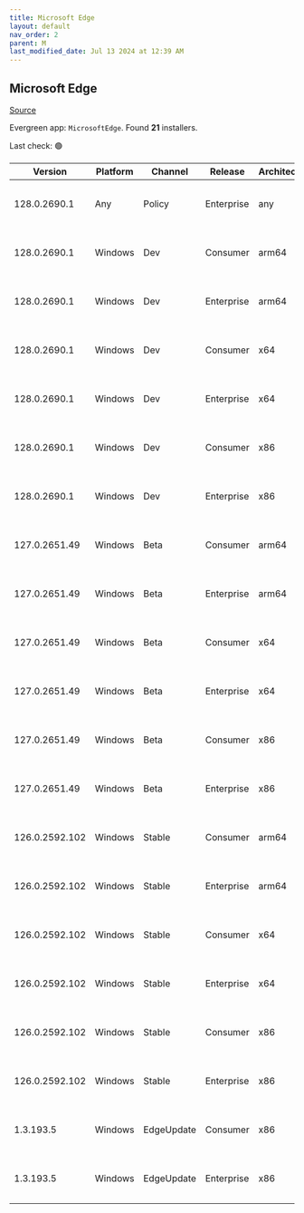 ```yaml
---
title: Microsoft Edge
layout: default
nav_order: 2
parent: M
last_modified_date: Jul 13 2024 at 12:39 AM
---
```


## Microsoft Edge

[Source](https://www.microsoft.com/edge)

Evergreen app: `MicrosoftEdge`. Found **21** installers.

Last check: 🟢

| Version        | Platform | Channel    | Release    | Architecture | Hash                                                             | URI                                                                                                                                                                                                                                                                                                                    |
| -------------- | -------- | ---------- | ---------- | ------------ | ---------------------------------------------------------------- | ---------------------------------------------------------------------------------------------------------------------------------------------------------------------------------------------------------------------------------------------------------------------------------------------------------------------- |
| 128.0.2690.1   | Any      | Policy     | Enterprise | any          | 4D8C26647F74922DDFD97E79AEBEA1410799B1F60D327EAED817E657DCA654B2 | [https://msedge.sf.dl.delivery.mp.microsoft.com/filestreamingservice/files/746b8cf5-3cdf-489c-84d3-780d6b53dfd3/MicrosoftEdgePolicyTemplates.cab](https://msedge.sf.dl.delivery.mp.microsoft.com/filestreamingservice/files/746b8cf5-3cdf-489c-84d3-780d6b53dfd3/MicrosoftEdgePolicyTemplates.cab)                     |
| 128.0.2690.1   | Windows  | Dev        | Consumer   | arm64        | E3D10DF5412740AAFF9883C00D492C96E375C35908EB72A0ED5D4CC05D5E362C | [https://msedge.sf.dl.delivery.mp.microsoft.com/filestreamingservice/files/d93ce190-abf1-486e-a72b-e29ea124b9e3/MicrosoftEdgeDevEnterpriseARM64.msi](https://msedge.sf.dl.delivery.mp.microsoft.com/filestreamingservice/files/d93ce190-abf1-486e-a72b-e29ea124b9e3/MicrosoftEdgeDevEnterpriseARM64.msi)               |
| 128.0.2690.1   | Windows  | Dev        | Enterprise | arm64        | E3D10DF5412740AAFF9883C00D492C96E375C35908EB72A0ED5D4CC05D5E362C | [https://msedge.sf.dl.delivery.mp.microsoft.com/filestreamingservice/files/d93ce190-abf1-486e-a72b-e29ea124b9e3/MicrosoftEdgeDevEnterpriseARM64.msi](https://msedge.sf.dl.delivery.mp.microsoft.com/filestreamingservice/files/d93ce190-abf1-486e-a72b-e29ea124b9e3/MicrosoftEdgeDevEnterpriseARM64.msi)               |
| 128.0.2690.1   | Windows  | Dev        | Consumer   | x64          | C5DD58E8FB4C994ED24690799FB14B7F704D8CFE951059708C6687EDE6716C5D | [https://msedge.sf.dl.delivery.mp.microsoft.com/filestreamingservice/files/e8c3432e-e86e-45f4-8fb3-0882834ca64e/MicrosoftEdgeDevEnterpriseX64.msi](https://msedge.sf.dl.delivery.mp.microsoft.com/filestreamingservice/files/e8c3432e-e86e-45f4-8fb3-0882834ca64e/MicrosoftEdgeDevEnterpriseX64.msi)                   |
| 128.0.2690.1   | Windows  | Dev        | Enterprise | x64          | C5DD58E8FB4C994ED24690799FB14B7F704D8CFE951059708C6687EDE6716C5D | [https://msedge.sf.dl.delivery.mp.microsoft.com/filestreamingservice/files/e8c3432e-e86e-45f4-8fb3-0882834ca64e/MicrosoftEdgeDevEnterpriseX64.msi](https://msedge.sf.dl.delivery.mp.microsoft.com/filestreamingservice/files/e8c3432e-e86e-45f4-8fb3-0882834ca64e/MicrosoftEdgeDevEnterpriseX64.msi)                   |
| 128.0.2690.1   | Windows  | Dev        | Consumer   | x86          | F5989B9532269AEC8647344EBAD164ABF3AC6D5750068EC24C1C60058867DA8A | [https://msedge.sf.dl.delivery.mp.microsoft.com/filestreamingservice/files/ebe44bbe-5d0c-4405-9006-e9d56925f1f8/MicrosoftEdgeDevEnterpriseX86.msi](https://msedge.sf.dl.delivery.mp.microsoft.com/filestreamingservice/files/ebe44bbe-5d0c-4405-9006-e9d56925f1f8/MicrosoftEdgeDevEnterpriseX86.msi)                   |
| 128.0.2690.1   | Windows  | Dev        | Enterprise | x86          | F5989B9532269AEC8647344EBAD164ABF3AC6D5750068EC24C1C60058867DA8A | [https://msedge.sf.dl.delivery.mp.microsoft.com/filestreamingservice/files/ebe44bbe-5d0c-4405-9006-e9d56925f1f8/MicrosoftEdgeDevEnterpriseX86.msi](https://msedge.sf.dl.delivery.mp.microsoft.com/filestreamingservice/files/ebe44bbe-5d0c-4405-9006-e9d56925f1f8/MicrosoftEdgeDevEnterpriseX86.msi)                   |
| 127.0.2651.49  | Windows  | Beta       | Consumer   | arm64        | 55E1FB36B27D4A224480C4D008431B4023FE5FB07F50B408E238378169CB5445 | [https://msedge.sf.dl.delivery.mp.microsoft.com/filestreamingservice/files/c1cd1bd4-782d-4be4-a1d7-d1afbe3fe158/MicrosoftEdgeBetaEnterpriseARM64.msi](https://msedge.sf.dl.delivery.mp.microsoft.com/filestreamingservice/files/c1cd1bd4-782d-4be4-a1d7-d1afbe3fe158/MicrosoftEdgeBetaEnterpriseARM64.msi)             |
| 127.0.2651.49  | Windows  | Beta       | Enterprise | arm64        | 55E1FB36B27D4A224480C4D008431B4023FE5FB07F50B408E238378169CB5445 | [https://msedge.sf.dl.delivery.mp.microsoft.com/filestreamingservice/files/c1cd1bd4-782d-4be4-a1d7-d1afbe3fe158/MicrosoftEdgeBetaEnterpriseARM64.msi](https://msedge.sf.dl.delivery.mp.microsoft.com/filestreamingservice/files/c1cd1bd4-782d-4be4-a1d7-d1afbe3fe158/MicrosoftEdgeBetaEnterpriseARM64.msi)             |
| 127.0.2651.49  | Windows  | Beta       | Consumer   | x64          | 957A440611A98068965616FB3BA110619FBB0BC3CD1529EAC0874AB9CA716211 | [https://msedge.sf.dl.delivery.mp.microsoft.com/filestreamingservice/files/7337a8ad-c600-4e0f-afae-7ab127d35cf0/MicrosoftEdgeBetaEnterpriseX64.msi](https://msedge.sf.dl.delivery.mp.microsoft.com/filestreamingservice/files/7337a8ad-c600-4e0f-afae-7ab127d35cf0/MicrosoftEdgeBetaEnterpriseX64.msi)                 |
| 127.0.2651.49  | Windows  | Beta       | Enterprise | x64          | 957A440611A98068965616FB3BA110619FBB0BC3CD1529EAC0874AB9CA716211 | [https://msedge.sf.dl.delivery.mp.microsoft.com/filestreamingservice/files/7337a8ad-c600-4e0f-afae-7ab127d35cf0/MicrosoftEdgeBetaEnterpriseX64.msi](https://msedge.sf.dl.delivery.mp.microsoft.com/filestreamingservice/files/7337a8ad-c600-4e0f-afae-7ab127d35cf0/MicrosoftEdgeBetaEnterpriseX64.msi)                 |
| 127.0.2651.49  | Windows  | Beta       | Consumer   | x86          | 8567A94428F4A866FA5230F1615AB6FFA0C632333EB81CCD4EBA209E6D882B13 | [https://msedge.sf.dl.delivery.mp.microsoft.com/filestreamingservice/files/1f4c6999-8b43-4deb-8f33-f49f094d1fe4/MicrosoftEdgeBetaEnterpriseX86.msi](https://msedge.sf.dl.delivery.mp.microsoft.com/filestreamingservice/files/1f4c6999-8b43-4deb-8f33-f49f094d1fe4/MicrosoftEdgeBetaEnterpriseX86.msi)                 |
| 127.0.2651.49  | Windows  | Beta       | Enterprise | x86          | 8567A94428F4A866FA5230F1615AB6FFA0C632333EB81CCD4EBA209E6D882B13 | [https://msedge.sf.dl.delivery.mp.microsoft.com/filestreamingservice/files/1f4c6999-8b43-4deb-8f33-f49f094d1fe4/MicrosoftEdgeBetaEnterpriseX86.msi](https://msedge.sf.dl.delivery.mp.microsoft.com/filestreamingservice/files/1f4c6999-8b43-4deb-8f33-f49f094d1fe4/MicrosoftEdgeBetaEnterpriseX86.msi)                 |
| 126.0.2592.102 | Windows  | Stable     | Consumer   | arm64        | 38C37CC5C87D76286894D768C329317FE6F537279F3631D484F88C40E24212C6 | [https://msedge.sf.dl.delivery.mp.microsoft.com/filestreamingservice/files/8ec86fc6-0665-4f41-835e-4c4ebaa07b69/MicrosoftEdgeEnterpriseARM64.msi](https://msedge.sf.dl.delivery.mp.microsoft.com/filestreamingservice/files/8ec86fc6-0665-4f41-835e-4c4ebaa07b69/MicrosoftEdgeEnterpriseARM64.msi)                     |
| 126.0.2592.102 | Windows  | Stable     | Enterprise | arm64        | 38C37CC5C87D76286894D768C329317FE6F537279F3631D484F88C40E24212C6 | [https://msedge.sf.dl.delivery.mp.microsoft.com/filestreamingservice/files/8ec86fc6-0665-4f41-835e-4c4ebaa07b69/MicrosoftEdgeEnterpriseARM64.msi](https://msedge.sf.dl.delivery.mp.microsoft.com/filestreamingservice/files/8ec86fc6-0665-4f41-835e-4c4ebaa07b69/MicrosoftEdgeEnterpriseARM64.msi)                     |
| 126.0.2592.102 | Windows  | Stable     | Consumer   | x64          | 09679E1CC4AE909BAD7F3347697A450DEA33B21BAACDE2ED677F05D381772654 | [https://msedge.sf.dl.delivery.mp.microsoft.com/filestreamingservice/files/970bb6fd-67b2-4c87-bbf7-0dec1198e8fa/MicrosoftEdgeEnterpriseX64.msi](https://msedge.sf.dl.delivery.mp.microsoft.com/filestreamingservice/files/970bb6fd-67b2-4c87-bbf7-0dec1198e8fa/MicrosoftEdgeEnterpriseX64.msi)                         |
| 126.0.2592.102 | Windows  | Stable     | Enterprise | x64          | 09679E1CC4AE909BAD7F3347697A450DEA33B21BAACDE2ED677F05D381772654 | [https://msedge.sf.dl.delivery.mp.microsoft.com/filestreamingservice/files/970bb6fd-67b2-4c87-bbf7-0dec1198e8fa/MicrosoftEdgeEnterpriseX64.msi](https://msedge.sf.dl.delivery.mp.microsoft.com/filestreamingservice/files/970bb6fd-67b2-4c87-bbf7-0dec1198e8fa/MicrosoftEdgeEnterpriseX64.msi)                         |
| 126.0.2592.102 | Windows  | Stable     | Consumer   | x86          | 39C8C4666FD74FD3A7CA488F79B6BFFC294F791BE001E361E3270231EF23621D | [https://msedge.sf.dl.delivery.mp.microsoft.com/filestreamingservice/files/d4da3900-8549-46a7-848a-5f72e4cbace7/MicrosoftEdgeEnterpriseX86.msi](https://msedge.sf.dl.delivery.mp.microsoft.com/filestreamingservice/files/d4da3900-8549-46a7-848a-5f72e4cbace7/MicrosoftEdgeEnterpriseX86.msi)                         |
| 126.0.2592.102 | Windows  | Stable     | Enterprise | x86          | 39C8C4666FD74FD3A7CA488F79B6BFFC294F791BE001E361E3270231EF23621D | [https://msedge.sf.dl.delivery.mp.microsoft.com/filestreamingservice/files/d4da3900-8549-46a7-848a-5f72e4cbace7/MicrosoftEdgeEnterpriseX86.msi](https://msedge.sf.dl.delivery.mp.microsoft.com/filestreamingservice/files/d4da3900-8549-46a7-848a-5f72e4cbace7/MicrosoftEdgeEnterpriseX86.msi)                         |
| 1.3.193.5      | Windows  | EdgeUpdate | Consumer   | x86          | C3F6687B55CA40130067D38AF5488695A1987F622CDB9647FF8FE9A2FD1A61F0 | [https://msedge.sf.dl.delivery.mp.microsoft.com/filestreamingservice/files/5eea6acd-de06-44cb-8c27-89955912a28c/MicrosoftEdgeUpdateSetup_X86_1.3.193.5.exe](https://msedge.sf.dl.delivery.mp.microsoft.com/filestreamingservice/files/5eea6acd-de06-44cb-8c27-89955912a28c/MicrosoftEdgeUpdateSetup_X86_1.3.193.5.exe) |
| 1.3.193.5      | Windows  | EdgeUpdate | Enterprise | x86          | C3F6687B55CA40130067D38AF5488695A1987F622CDB9647FF8FE9A2FD1A61F0 | [https://msedge.sf.dl.delivery.mp.microsoft.com/filestreamingservice/files/5eea6acd-de06-44cb-8c27-89955912a28c/MicrosoftEdgeUpdateSetup_X86_1.3.193.5.exe](https://msedge.sf.dl.delivery.mp.microsoft.com/filestreamingservice/files/5eea6acd-de06-44cb-8c27-89955912a28c/MicrosoftEdgeUpdateSetup_X86_1.3.193.5.exe) |
